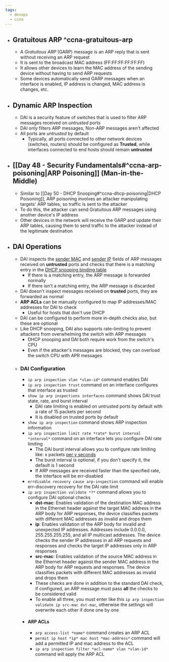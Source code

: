 ```yaml
---
tags:
  - devops
  - ccna
---
```

- ## Gratuitous ARP ^ccna-gratuitous-arp
	- A *Gratuitous ARP* (GARP) message is an ARP reply that is sent without receiving an ARP request
	- It is sent to the broadcast MAC address (FF:FF:FF:FF:FF:FF)
	- It allows other devices to learn the MAC address of the sending device without having to send ARP requests
	- Some devices automatically send GARP messages when an interface is enabled, IP address is changed, MAC address is changes, etc.
- ## Dynamic ARP Inspection
	- DAI is a security feature of switches that is used to filter ARP messages received on *untrusted* ports
	- DAI only filters ARP messages, Non-ARP messages aren't affected
	- All ports are *untrusted* by default
		- Typically, all ports connected to other network devices (switches, routers) should be configured as **Trusted**, while interfaces connected to end hosts should remain  **untrusted**
- ## [[Day 48 - Security Fundamentals#^ccna-arp-poisoning|ARP Poisoning]] (Man-in-the-Middle)
	- Similar to [[Day 50 - DHCP Snooping#^ccna-dhcp-poisoning|DHCP Poisoning]], ARP poisoning involves an attacker manipulating targets' ARP tables, so traffic is sent to the attacker
	- To do this, the attacker can send Gratuitous ARP messages using another device's IP address
	- Other devices in the network will receive the GARP and update their ARP tables, causing them to send traffic to the attacker instead of the legitimate destination
- ## DAI Operations
	- DAI inspects the <u>sender MAC</u> and <u>sender IP</u> fields of ARP messages received on **untrusted** ports and checks that there is a matching entry in the <u>DHCP snooping binding table</u>
		- If there is a matching entry, the ARP message is forwarded normally
		- If there isn't a matching entry, the ARP message is discarded
	- DAI doesn't inspect messages received on **trusted** ports, they are forwarded as normal
	- **ARP ACLs** can be manually configured to map IP addresses/MAC addresses for DAI to check
		- Useful for hosts that don't use DHCP
	- DAI can be configured to perform more in-depth checks also, but these are optional
	- Like DHCP snooping, DAI also supports rate-limiting to prevent attackers from overwhelming the switch with ARP messages
		- DHCP snooping and DAI both require work from the switch's CPU
		- Even if the attacker's messages are blocked, they can overload the switch CPU with APR messages
	- ### DAI Configuration
		- `ip arp inspection vlan *vlan-id*` command enables DAI
		- `ip arp inspection trust` command on an interface configures that interface as trusted
		- `show ip arp inspections interfaces` command shows DAI trust state, rate, and burst interval
			- DAI rate limiting is enabled on untrusted ports by default with a rate of 15 packets per second
			- It is disabled on trusted ports by default
		- `show ip arp inspection` command shows ARP inspection information
		- `ip arp inspection limit rate *rate* burst interval *interval*` command on an interface lets you configure DAI rate limiting
			- The DAI burst interval allows you to configure rate limiting like: x packets <u>per y seconds</u>
			- The burst interval is optional, if you don't specify it, the default is 1 second
			- If ARP messages are received faster than the specified rate, the interface will be err-disabled
		- `errdisable recovery cause arp-inspection` command will enable err-discovery recovery for the DAI rate limit
		- `ip arp inspection validate *?*` command allows you to configure DAI optional checks
			- **dst-mac**: Enables validation of the destination MAC address in the Ethernet header against the target MAC address in the ARP body for ARP responses, the device classifies packets with different MAC addresses as invalid and drops them
			- **ip**: Enables validation of the ARP body for invalid and unexpected IP addresses. Addresses include 0.0.0.0, 255.255.255.255, and all IP multicast addresses. The device checks the sender IP addresses in all ARP requests and responses and checks the target IP addresses only in ARP responses
			- **src-mac**: Enables validation of the source MAC address in the Ethernet header against the sender MAC address in the ARP body for ARP requests and responses. The device classifies packets with different MAC addresses as invalid and drops them
			- These checks are done in addition to the standard DAI check, if configured, an ARP message must pass **all** the checks to be considered valid
			- To enable all three, you must enter like this `ip arp inspection validate ip src-mac dst-mac`, otherwise the settings will overwrite each other if done one by one
		- #### ARP ACLs
			- `arp access-list *name*` command creates an ARP ACL
			- `permit ip host *ip* mac host *mac-address*` command will add a permitted IP and mac address to the ACL
			- `ip arp inspection filter *acl-name* vlan *vlan-id*` command will apply the ARP ACL